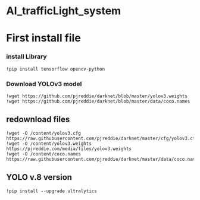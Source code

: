 # AI_trafficLight_system
First install file
======
### install Library
```!pip install tensorflow opencv-python```

### Download YOLOv3 model
```!wget https://github.com/pjreddie/darknet/blob/master/cfg/yolov3.cfg
!wget https://github.com/pjreddie/darknet/blob/master/yolov3.weights
!wget https://github.com/pjreddie/darknet/blob/master/data/coco.names
```

## redownload files
```
!wget -O /content/yolov3.cfg https://raw.githubusercontent.com/pjreddie/darknet/master/cfg/yolov3.cfg
!wget -O /content/yolov3.weights https://pjreddie.com/media/files/yolov3.weights
!wget -O /content/coco.names https://raw.githubusercontent.com/pjreddie/darknet/master/data/coco.names
```

## YOLO v.8 version
```!pip install --upgrade ultralytics ```
